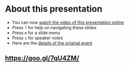 <!-- .slide: data-state="normal" id="about" data-timing="0" -->
# About this presentation

*   You can now [watch the video of this presentation online](https://youtu.be/AKA_LK0STU0)
*   Press `?` for help on navigating these slides
*   Press `m` for a slide menu
*   Press `s` for speaker notes <br />
*   Here are the [details of the original event](https://www.openstack.org/summit/vancouver-2018/summit-schedule/events/21858/intro-to-openstacks-new-self-healing-sig)


<!-- .slide: data-state="qrcode" id="qrcode" data-menu-title="QR code" data-timing="0" -->

<div class="qrcode" id="qrcode-talk"/>
<h2><a href="https://aspiers.github.io/openstack-summit-2018-vancouver-self-healing/" target="_blank"
       id="talk">https://goo.gl/7qU4ZM/</a></h2>
